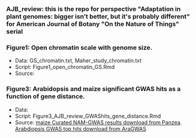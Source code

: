 
### AJB_review: this is the repo for perspective "Adaptation in plant genomes: bigger isn’t better, but it's probably different" for American Journal of Botany "On the Nature of Things" serial


### Figure1: Open chromatin scale with genome size.
* Data: GS_chromatin.txt, Maher_study_chromatin.txt
* Script: Figure1_open_chromatin_GS.Rmd
* Source: 


### Figure3: Arabidopsis and maize significant GWAS hits as a function of gene distance.
* Data:
* Script: Figure3_AJB_review_GWAShits_gene_distance.Rmd
* Source: [maize Curated NAM-GWAS results download from Panzea](http://cbsusrv04.tc.cornell.edu/users/panzea/download.aspx?filegroupid=14). 
[Arabdiopsis GWAS top hits download from AraGWAS](https://aragwas.1001genomes.org/#/top-associations)
